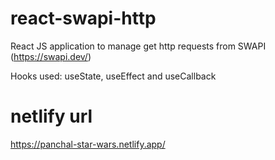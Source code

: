 # react-swapi-http

React JS application to manage get http requests from SWAPI (https://swapi.dev/)

Hooks used: useState, useEffect and useCallback

# netlify url

https://panchal-star-wars.netlify.app/

